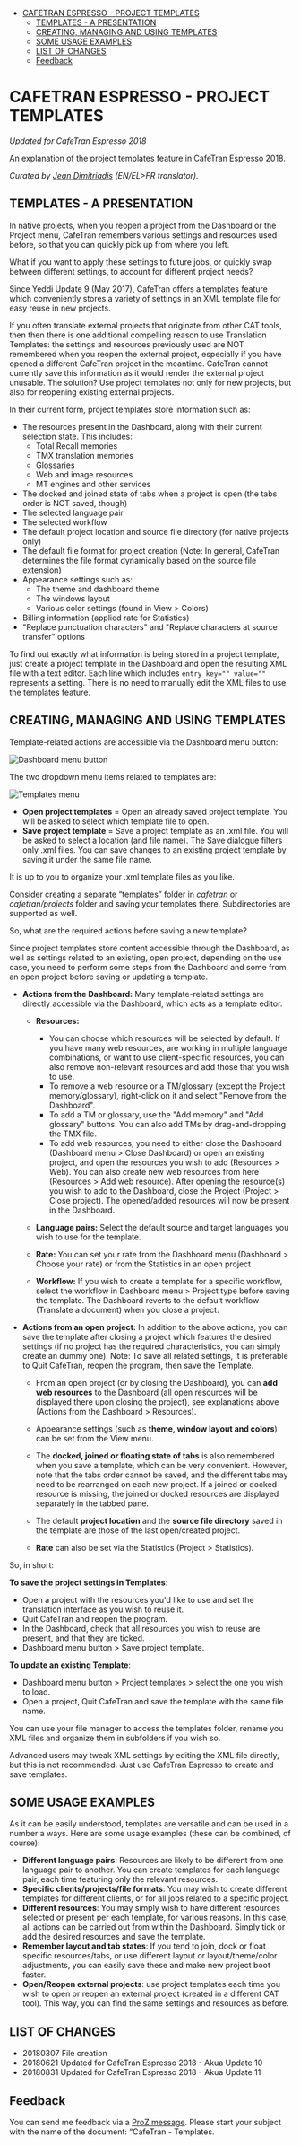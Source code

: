 <!-- TOC depthFrom:1 depthTo:6 withLinks:1 updateOnSave:1 orderedList:0 -->

- [CAFETRAN ESPRESSO - PROJECT TEMPLATES](#cafetran-espresso-project-templates)
	- [TEMPLATES - A PRESENTATION](#templates-a-presentation)
	- [CREATING, MANAGING AND USING TEMPLATES](#creating-managing-and-using-templates)
	- [SOME USAGE EXAMPLES](#some-usage-examples)
	- [LIST OF CHANGES](#list-of-changes)
	- [Feedback](#feedback)

<!-- /TOC -->

# CAFETRAN ESPRESSO - PROJECT TEMPLATES

*Updated for CafeTran Espresso 2018*

An explanation of the project templates feature in CafeTran Espresso 2018.

*Curated by [Jean Dimitriadis](https://www.proz.com/translator/2042360) (EN/EL>FR translator).*

<!--- *Shortened link to this document:* --->

## TEMPLATES - A PRESENTATION

In native projects, when you reopen a project from the Dashboard or the Project menu, CafeTran remembers various settings and resources used before, so that you can quickly pick up from where you left.

What if you want to apply these settings to future jobs, or quickly swap between different settings, to account for different project needs?

Since Yeddi Update 9 (May 2017), CafeTran offers a templates feature which conveniently stores a variety of settings in an XML template file for easy reuse in new projects.

If you often translate external projects that originate from other CAT tools, then then there is one additional compelling reason to use Translation Templates: the settings and resources previously used are NOT remembered when you reopen the external project, especially if you have opened a different CafeTran project in the meantime. CafeTran cannot currently save this information as it would render the external project unusable. The solution? Use project templates not only for new projects, but also for reopening existing external projects.

In their current form, project templates store information such as:

- The resources present in the Dashboard, along with their current selection state. This includes:
    - Total Recall memories
    - TMX translation memories
    - Glossaries
    - Web and image resources
    - MT engines and other services
- The docked and joined state of tabs when a project is open (the tabs order is NOT saved, though)
- The selected language pair
- The selected workflow
- The default project location and source file directory (for native projects only)
- The default file format for project creation (Note: In general, CafeTran determines the file format dynamically based on the source file extension)
- Appearance settings such as:
    - The theme and dashboard theme
    - The windows layout
    - Various color settings (found in View > Colors)
- Billing information (applied rate for Statistics)
- "Replace punctuation characters" and "Replace characters at source transfer" options

To find out exactly what information is being stored in a project template, just create a project template in the Dashboard and open the resulting XML file with a text editor. Each line which includes <code>entry key="" value=""</code> represents a setting. There is no need to manually edit the XML files to use the templates feature.

## CREATING, MANAGING AND USING TEMPLATES

Template-related actions are accessible via the Dashboard menu button:

![Dashboard menu button](https://i.imgur.com/E2keydI.png)

The two dropdown menu items related to templates are:

![Templates menu](https://i.imgur.com/sDnZ6OX.png)

- **Open project templates** = Open an already saved project template. You will be asked to select which template file to open.
- **Save project template** = Save a project template as an .xml file. You will be asked to select a location (and file name). The Save dialogue filters only .xml files. You can save changes to an existing project template by saving it under the same file name.

It is up to you to organize your .xml template files as you like.

Consider creating a separate “templates” folder in *cafetran* or *cafetran/projects* folder and saving your templates there. Subdirectories are supported as well.

So, what are the required actions before saving a new template?

Since project templates store content accessible through the Dashboard, as well as settings related to an existing, open project, depending on the use case, you need to perform some steps from the Dashboard and some from an open project before saving or updating a template.

- **Actions from the Dashboard:**  Many template-related settings are directly accessible via the Dashboard, which acts as a template editor.

  - **Resources:**
    - You can choose which resources will be selected by default. If you have many web resources, are working in multiple language combinations, or want to use client-specific resources, you can also remove non-relevant resources and add those that you wish to use.
    - To remove a web resource or a TM/glossary (except the Project memory/glossary), right-click on it and select "Remove from the Dashboard".
    - To add a TM or glossary, use the "Add memory" and "Add glossary" buttons. You can also add TMs by drag-and-dropping the TMX file.
    - To add web resources, you need to either close the Dashboard (Dashboard menu > Close Dashboard) or open an existing project, and open the resources you wish to add (Resources > Web). You can also create new web resources from here (Resources > Add web resource). After opening the resource(s) you wish to add to the Dashboard, close the Project (Project > Close project). The opened/added resources will now be present in the Dashboard.

  - **Language pairs:** Select the default source and target languages you wish to use for the template.

  - **Rate:** You can set your rate from the Dashboard menu (Dashboard > Choose your rate) or from the Statistics in an open project

  - **Workflow:** If you wish to create a template for a specific workflow, select the workflow in Dashboard menu > Project type before saving the template. The Dashboard reverts to the default workflow (Translate a document) when you close a project.

- **Actions from an open project:** In addition to the above actions, you can save the template after closing a project which features the desired settings (if no project has the required characteristics, you can simply create an dummy one). Note: To save all related settings, it is preferable to Quit CafeTran, reopen the program, then save the Template.

  - From an open project (or by closing the Dashboard), you can **add web resources** to the Dashboard (all open resources will be displayed there upon closing the project), see explanations above (Actions from the Dashboard > Resources).

  - Appearance settings (such as **theme, window layout and colors**) can be set from the View menu.

  - The **docked, joined or floating state of tabs** is also remembered when you save a template, which can be very convenient. However, note that the tabs order cannot be saved, and the different tabs may need to be rearranged on each new project. If a joined or docked resource is missing, the joined or docked resources are displayed separately in the tabbed pane.

  - The default **project location** and the **source file directory** saved in the template are those of the last open/created project.

  - **Rate** can also be set via the Statistics (Project > Statistics).


So, in short:

**To save the project settings in Templates**:
  - Open a project with the resources you'd like to use and set the translation interface as you wish to reuse it.
  - Quit CafeTran and reopen the program.
  - In the Dashboard, check that all resources you wish to reuse are present, and that they are ticked.
  - Dashboard menu button > Save project template.

**To update an existing Template**:
- Dashboard menu button > Project templates > select the one you wish to load.
- Open a project, Quit CafeTran and save the template with the same file name.

You can use your file manager to access the templates folder, rename you XML files and organize them in subfolders if you wish so.

Advanced users may tweak XML settings by editing the XML file directly, but this is not recommended. Just use CafeTran Espresso to create and save templates.

## SOME USAGE EXAMPLES

As it can be easily understood, templates are versatile and can be used in a number a ways. Here are some usage examples (these can be combined, of course):

- **Different language pairs**: Resources are likely to be different from one language pair to another. You can create templates for each language pair, each time featuring only the relevant resources.
- **Specific clients/projects/file formats**: You may wish to create different templates for different clients, or for all jobs related to a specific project.
- **Different resources**: You may simply wish to have different resources selected or present per each template, for various reasons. In this case, all actions can be carried out from within the Dashboard. Simply tick or add the desired resources and save the template.
- **Remember layout and tab states**: If you tend to join, dock or float specific resources/tabs, or use different layout or layout/theme/color adjustments, you can easily save these and make new project boot faster.
- **Open/Reopen external projects**: use project templates each time you wish to open or reopen an external project (created in a different CAT tool). This way, you can find the same settings and resources as before.

<!--- Note for same client projects: In this case (although not necessarily recommended), you can even create one CT project and then just add/remove documents keeping the same project resources. This solution will work for CafeTran projects. --->

## LIST OF CHANGES

- 20180307 File creation
- 20180621 Updated for CafeTran Espresso 2018 - Akua Update 10
- 20180831 Updated for CafeTran Espresso 2018 - Akua Update 11

## Feedback

You can send me feedback via a [ProZ message](https://www.proz.com/?sp=mailsend&eid_s=2042360). Please start your subject with the name of the document: “CafeTran - Templates.
